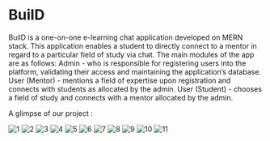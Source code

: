 # BuilD
BuilD is a one-on-one e-learning chat application developed on MERN stack. This application enables a student to directly connect to a mentor in regard to a particular field of study via chat. The main modules of the app are as follows:
Admin - who is responsible for registering users into the platform, validating their access and maintaining the application’s database.
User (Mentor) - mentions a field of expertise upon registration and connects with students as allocated by the admin.
User (Student) - chooses a field of study and connects with a mentor allocated by the admin.

A glimpse of our project :

![1](https://user-images.githubusercontent.com/81342077/207591271-ac44eb42-f733-4b08-9258-cbb7ad93f8dd.png)
![2](https://user-images.githubusercontent.com/81342077/207591309-ba7e22af-9034-4d1e-b710-dee8bcef45ef.png)
![3](https://user-images.githubusercontent.com/81342077/207591338-08a42231-a4c3-4bbd-9833-4a53a6bdff19.png)
![4](https://user-images.githubusercontent.com/81342077/207591359-878e7084-1190-4d5b-bbfb-0c40940ae8f6.png)
![5](https://user-images.githubusercontent.com/81342077/207591380-f20c3e9f-5eb3-49ac-93e6-48e1aef775be.png)
![6](https://user-images.githubusercontent.com/81342077/207591412-35515302-ebaf-4b8f-b9e5-27d264fb83ed.png)
![7](https://user-images.githubusercontent.com/81342077/207591428-d4c66708-2fea-4903-be40-e2548df27ec5.png)
![8](https://user-images.githubusercontent.com/81342077/207591458-c4fbcefe-4305-49b8-80f4-cf0487ada675.png)
![9](https://user-images.githubusercontent.com/81342077/207591479-ea892c59-d600-45ec-bc73-a3dac974ac2a.png)
![10](https://user-images.githubusercontent.com/81342077/207591493-34c8f427-6bd0-4436-b639-fdb81e97f15b.png)
![11](https://user-images.githubusercontent.com/81342077/207591512-462d5fdf-d762-469c-b097-8049385411ab.png)

